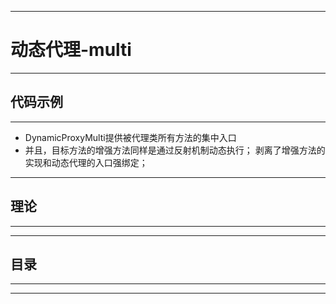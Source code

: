 ------
# 动态代理-multi

------
## 代码示例

------
- DynamicProxyMulti提供被代理类所有方法的集中入口
- 并且，目标方法的增强方法同样是通过反射机制动态执行；
剥离了增强方法的实现和动态代理的入口强绑定；

------
## 理论

------

------
## 目录

------

------
